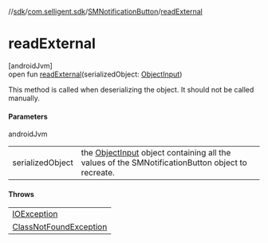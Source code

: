//[sdk](../../../index.md)/[com.selligent.sdk](../index.md)/[SMNotificationButton](index.md)/[readExternal](read-external.md)

# readExternal

[androidJvm]\
open fun [readExternal](read-external.md)(serializedObject: [ObjectInput](https://developer.android.com/reference/kotlin/java/io/ObjectInput.html))

This method is called when deserializing the object. It should not be called manually.

#### Parameters

androidJvm

| | |
|---|---|
| serializedObject | the [ObjectInput](https://developer.android.com/reference/kotlin/java/io/ObjectInput.html) object containing all the values of the SMNotificationButton object to recreate. |

#### Throws

| |
|---|
| [IOException](https://developer.android.com/reference/kotlin/java/io/IOException.html) |
| [ClassNotFoundException](https://developer.android.com/reference/kotlin/java/lang/ClassNotFoundException.html) |
